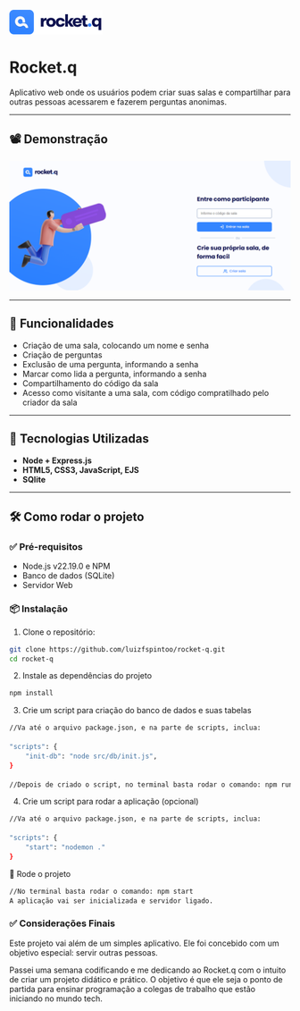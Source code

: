 ![Logo do Projeto](./.github/logo.png)


# Rocket.q

Aplicativo web onde os usuários podem criar suas salas e compartilhar para outras pessoas acessarem e fazerem perguntas anonimas.

---

## 📽️ Demonstração

![Demonstração do Projeto](./.github/rocket-q.png)

---

## 🚀 Funcionalidades

- Criação de uma sala, colocando um nome e senha
- Criação de perguntas
- Exclusão de uma pergunta, informando a senha
- Marcar como lida a pergunta, informando a senha
- Compartilhamento do código da sala
- Acesso como visitante a uma sala, com código compratilhado pelo criador da sala

---

## 🧰 Tecnologias Utilizadas

- **Node + Express.js**
- **HTML5, CSS3, JavaScript, EJS**
- **SQlite**

---

## 🛠️ Como rodar o projeto

### ✅ Pré-requisitos
- Node.js v22.19.0 e NPM
- Banco de dados (SQLite)
- Servidor Web 


### 📦 Instalação

1. Clone o repositório:

```bash
git clone https://github.com/luizfspintoo/rocket-q.git
cd rocket-q

```

2. Instale as dependências do projeto
```bash
npm install
```

3. Crie um script para criação do banco de dados e suas tabelas
```bash
//Va até o arquivo package.json, e na parte de scripts, inclua: 

"scripts": {
    "init-db": "node src/db/init.js",
}

//Depois de criado o script, no terminal basta rodar o comando: npm run init-db
```


4. Crie um script para rodar a aplicação (opcional)
```bash
//Va até o arquivo package.json, e na parte de scripts, inclua: 

"scripts": {
    "start": "nodemon ."
}
```


🚀 Rode o projeto
```bash
//No terminal basta rodar o comando: npm start
A aplicação vai ser inicializada e servidor ligado.

```

### ✅ Considerações Finais

Este projeto vai além de um simples aplicativo. Ele foi concebido com um objetivo especial: servir outras pessoas.

Passei uma semana codificando e me dedicando ao Rocket.q com o intuito de criar um projeto didático e prático. O objetivo é que ele seja o ponto de partida para ensinar programação a colegas de trabalho que estão iniciando no mundo tech.



